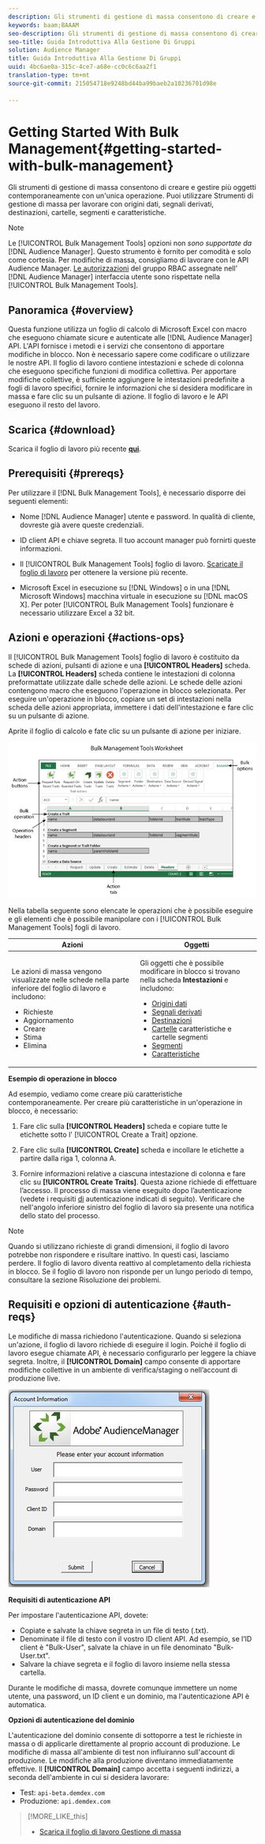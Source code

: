 ```yaml
---
description: Gli strumenti di gestione di massa consentono di creare e gestire più oggetti contemporaneamente con un'unica operazione. Puoi utilizzare Strumenti di gestione di massa per lavorare con origini dati, segnali derivati, destinazioni, cartelle, segmenti e caratteristiche.
keywords: baam;BAAAM
seo-description: Gli strumenti di gestione di massa consentono di creare e gestire più oggetti contemporaneamente con un'unica operazione. Puoi utilizzare Strumenti di gestione di massa per lavorare con origini dati, segnali derivati, destinazioni, cartelle, segmenti e caratteristiche.
seo-title: Guida Introduttiva Alla Gestione Di Gruppi
solution: Audience Manager
title: Guida Introduttiva Alla Gestione Di Gruppi
uuid: 4bc6ae0a-315c-4ce7-a68e-cc0c6c6aa2f1
translation-type: tm+mt
source-git-commit: 215054718e9248bd44ba99baeb2a10236701d98e

---
```



# Getting Started With Bulk Management{#getting-started-with-bulk-management}

Gli strumenti di gestione di massa consentono di creare e gestire più oggetti contemporaneamente con un'unica operazione. Puoi utilizzare Strumenti di gestione di massa per lavorare con origini dati, segnali derivati, destinazioni, cartelle, segmenti e caratteristiche.

<!-- 

c_bulk_start.xml

 -->

>[!NOTE]
>
>Le [!UICONTROL Bulk Management Tools] opzioni non *sono supportate da* [!DNL Audience Manager]. Questo strumento è fornito per comodità e solo come cortesia. Per modifiche di massa, consigliamo di lavorare con le API [](../../api/rest-api-main/aam-api-getting-started.md) Audience Manager. [Le autorizzazioni](../../features/administration/administration-overview.md) del gruppo RBAC assegnate nell’ [!DNL Audience Manager] interfaccia utente sono rispettate nella [!UICONTROL Bulk Management Tools].

## Panoramica {#overview}

Questa funzione utilizza un foglio di calcolo di Microsoft Excel con macro che eseguono chiamate sicure e autenticate alle [!DNL Audience Manager] API. L'API fornisce i metodi e i servizi che consentono di apportare modifiche in blocco. Non è necessario sapere come codificare o utilizzare le nostre API. Il foglio di lavoro contiene intestazioni e schede di colonna che eseguono specifiche funzioni di modifica collettiva. Per apportare modifiche collettive, è sufficiente aggiungere le intestazioni predefinite a fogli di lavoro specifici, fornire le informazioni che si desidera modificare in massa e fare clic su un pulsante di azione. Il foglio di lavoro e le API eseguono il resto del lavoro.

## Scarica {#download}

Scarica il foglio di lavoro più recente **[qui](assets/BAAAM_August_2018.xlsm)**.

## Prerequisiti {#prereqs}

Per utilizzare il [!DNL Bulk Management Tools], è necessario disporre dei seguenti elementi:

* Nome [!DNL Audience Manager] utente e password. In qualità di cliente, dovreste già avere queste credenziali.
* ID client API e chiave segreta. Il tuo account manager può fornirti queste informazioni.
* Il [!UICONTROL Bulk Management Tools] foglio di lavoro. [Scaricate il foglio di lavoro](/help/using/reference/bulk-management-tools/bulk-management-intro.md#download) per ottenere la versione più recente.

* Microsoft Excel in esecuzione su [!DNL Windows] o in una [!DNL Microsoft Windows] macchina virtuale in esecuzione su [!DNL macOS X]. Per poter [!UICONTROL Bulk Management Tools] funzionare è necessario utilizzare Excel a 32 bit.

## Azioni e operazioni {#actions-ops}

Il [!UICONTROL Bulk Management Tools] foglio di lavoro è costituito da schede di azioni, pulsanti di azione e una **[!UICONTROL Headers]** scheda. La **[!UICONTROL Headers]** scheda contiene le intestazioni di colonna preformattate utilizzate dalle schede delle azioni. Le schede delle azioni contengono macro che eseguono l'operazione in blocco selezionata. Per eseguire un'operazione in blocco, copiare un set di intestazioni nella scheda delle azioni appropriata, immettere i dati dell'intestazione e fare clic su un pulsante di azione.

Aprite il foglio di calcolo e fate clic su un pulsante di azione per iniziare.

![](assets/bamwrkbk.png)

Nella tabella seguente sono elencate le operazioni che è possibile eseguire e gli elementi che è possibile manipolare con i [!UICONTROL Bulk Management Tools] fogli di lavoro.

<table id="table_B9B3E09B692E42BAA52FB32C18B00709"> 
 <thead> 
  <tr> 
   <th colname="col1" class="entry"> Azioni </th> 
   <th colname="col2" class="entry"> Oggetti </th> 
  </tr> 
 </thead>
 <tbody> 
  <tr> 
   <td colname="col1"> <p>Le azioni di massa vengono visualizzate nelle schede nella parte inferiore del foglio di lavoro e includono: </p> <p> 
     <ul id="ul_49F46B9E00C045D29E40258EB7BDCFBB"> 
      <li id="li_193C41EA19EF4D738FBA037D2BF9B05C">Richieste </li> 
      <li id="li_5BE2E13D839F4958AAA5C01B7EFC5096">Aggiornamento </li> 
      <li id="li_4CCCC739795945DF8C89787F9A67EB88">Creare    </li> 
      <li id="li_C7D36D2BDF0448CEAF3A5EABE41038E8">Stima </li> 
      <li id="li_07A3E94326124A3092362D9896EB7732">Elimina </li> 
     </ul> </p> </td> 
   <td colname="col2"> <p>Gli oggetti che è possibile modificare in blocco si trovano nella scheda <b><span class="uicontrol"> Intestazioni</span></b> e includono: </p> <p> 
     <ul id="ul_A7A96F2B1B63430B9A1E1184AC5FA8F2"> 
      <li id="li_E3D9E2E190B04BE685337AC6140C371C"> <a href="../../features/datasources-list-and-settings.md#data-sources-list-and-settings"> Origini dati</a> </li> 
      <li id="li_B645385E40684FA28770913EAF18CB2C"> <a href="../../features/derived-signals.md"> Segnali derivati</a> </li> 
      <li id="li_9059F8C4A41A410899BDEFC76D3F5949"> <a href="../../features/destinations/destinations.md"> Destinazioni</a> </li> 
      <li id="li_BB5A445150754E53AA38C78461326932"> <a href="../../features/traits/trait-storage.md#trait-storage"> Cartelle</a> caratteristiche e cartelle segmenti </li> 
      <li id="li_7A27DBF64E0945CF8AE8C96E8C6EDA09"> <a href="../../features/segments/segments-purpose.md"> Segmenti</a> </li> 
      <li id="li_A4640A34930040DEA8555EAF0AE2A702"> <a href="../../features/traits/trait-details-page.md"> Caratteristiche</a> </li> 
     </ul> </p> </td> 
  </tr> 
 </tbody> 
</table>

**Esempio di operazione in blocco**

Ad esempio, vediamo come creare più caratteristiche contemporaneamente. Per creare più caratteristiche in un'operazione in blocco, è necessario:

1. Fare clic sulla **[!UICONTROL Headers]** scheda e copiare tutte le etichette sotto l' [!UICONTROL Create a Trait] opzione.

2. Fare clic sulla **[!UICONTROL Create]** scheda e incollare le etichette a partire dalla riga 1, colonna A.
3. Fornire informazioni relative a ciascuna intestazione di colonna e fare clic su **[!UICONTROL Create Traits]**. Questa azione richiede di effettuare l’accesso. Il processo di massa viene eseguito dopo l’autenticazione (vedete i requisiti [di](../../reference/bulk-management-tools/bulk-management-intro.md#auth-reqs) autenticazione indicati di seguito). Verificare che nell'angolo inferiore sinistro del foglio di lavoro sia presente una notifica dello stato del processo.

>[!NOTE]
>
>Quando si utilizzano richieste di grandi dimensioni, il foglio di lavoro potrebbe non rispondere e risultare inattivo. In questi casi, lasciamo perdere. Il foglio di lavoro diventa reattivo al completamento della richiesta in blocco. Se il foglio di lavoro non risponde per un lungo periodo di tempo, consultare la sezione [](../../reference/bulk-management-tools/bulk-troubleshooting.md)Risoluzione dei problemi.

## Requisiti e opzioni di autenticazione {#auth-reqs}

Le modifiche di massa richiedono l'autenticazione. Quando si seleziona un'azione, il foglio di lavoro richiede di eseguire il login. Poiché il foglio di lavoro esegue chiamate API, è necessario configurarlo per leggere la chiave segreta. Inoltre, il **[!UICONTROL Domain]** campo consente di apportare modifiche collettive in un ambiente di verifica/staging o nell’account di produzione live.

![](assets/bamauth.png)

**Requisiti di autenticazione API**

Per impostare l'autenticazione API, dovete:

* Copiate e salvate la chiave segreta in un file di testo (.txt).
* Denominate il file di testo con il vostro ID client API. Ad esempio, se l’ID client è "Bulk-User", salvate la chiave in un file denominato "Bulk-User.txt".
* Salvare la chiave segreta e il foglio di lavoro insieme nella stessa cartella.

Durante le modifiche di massa, dovrete comunque immettere un nome utente, una password, un ID client e un dominio, ma l'autenticazione API è automatica.

**Opzioni di autenticazione del dominio**

L'autenticazione del dominio consente di sottoporre a test le richieste in massa o di applicarle direttamente al proprio account di produzione. Le modifiche di massa all'ambiente di test non influiranno sull'account di produzione. Le modifiche alla produzione diventano immediatamente effettive. Il **[!UICONTROL Domain]** campo accetta i seguenti indirizzi, a seconda dell'ambiente in cui si desidera lavorare:

* Test: `api-beta.demdex.com`
* Produzione: `api.demdex.com`

>[!MORE_LIKE_this]
>
>* [Scarica il foglio di lavoro Gestione di massa](assets/BAAAM_August_2018.xlsm)

